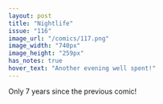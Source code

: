 ```yaml
---
layout: post
title: "Nightlife"
issue: "116"
image_url: "/comics/117.png"
image_width: "740px"
image_height: "259px"
has_notes: true
hover_text: "Another evening well spent!"
---
```

Only 7 years since the previous comic!